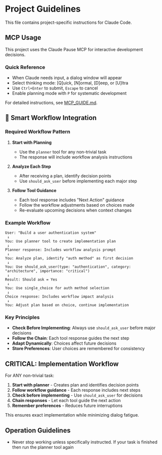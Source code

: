 # Project Guidelines

This file contains project-specific instructions for Claude Code.

## MCP Usage

This project uses the Claude Pause MCP for interactive development decisions.

### Quick Reference
- When Claude needs input, a dialog window will appear
- Select thinking mode: [Q]uick, [N]ormal, [D]eep, or [U]ltra
- Use `Ctrl+Enter` to submit, `Escape` to cancel
- Enable planning mode with `P` for systematic development

For detailed instructions, see [MCP_GUIDE.md](./MCP_GUIDE.md).

## 🔄 Smart Workflow Integration

### Required Workflow Pattern

1. **Start with Planning**
   - Use the `planner` tool for any non-trivial task
   - The response will include workflow analysis instructions
   
2. **Analyze Each Step**
   - After receiving a plan, identify decision points
   - Use `should_ask_user` before implementing each major step
   
3. **Follow Tool Guidance**
   - Each tool response includes "Next Action" guidance
   - Follow the workflow adjustments based on choices made
   - Re-evaluate upcoming decisions when context changes

### Example Workflow

```
User: "Build a user authentication system"
 ↓
You: Use planner tool to create implementation plan
 ↓
Planner response: Includes workflow analysis prompt
 ↓
You: Analyze plan, identify "auth method" as first decision
 ↓
You: Use should_ask_user(type: "authentication", category: "architecture", importance: "critical")
 ↓
Result: Should ask = Yes
 ↓
You: Use single_choice for auth method selection
 ↓
Choice response: Includes workflow impact analysis
 ↓
You: Adjust plan based on choice, continue implementation
```

### Key Principles

- **Check Before Implementing**: Always use `should_ask_user` before major decisions
- **Follow the Chain**: Each tool response guides the next step
- **Adapt Dynamically**: Choices affect future decisions
- **Store Preferences**: User choices are remembered for consistency

## CRITICAL: Implementation Workflow

For ANY non-trivial task:
1. **Start with planner** - Creates plan and identifies decision points
2. **Follow workflow guidance** - Each response includes next steps
3. **Check before implementing** - Use `should_ask_user` for decisions
4. **Chain responses** - Let each tool guide the next action
5. **Remember preferences** - Reduces future interruptions

This ensures exact implementation while minimizing dialog fatigue.

## Operation Guidelines

- Never stop working unless specifically instructed. If your task is finished then run the planner tool again